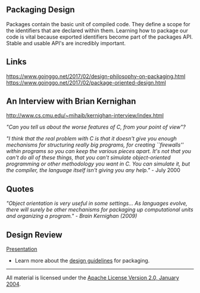 ## Packaging Design

Packages contain the basic unit of compiled code. They define a scope for the identifiers that are declared within them. Learning how to package our code is vital because exported identifiers become part of the packages API. Stable and usable API's are incredibly important.

## Links

https://www.goinggo.net/2017/02/design-philosophy-on-packaging.html  
https://www.goinggo.net/2017/02/package-oriented-design.html  

## An Interview with Brian Kernighan

http://www.cs.cmu.edu/~mihaib/kernighan-interview/index.html

_"Can you tell us about the worse features of C, from your point of view"?_

_"I think that the real problem with C is that it doesn't give you enough mechanisms for structuring really big programs, for creating ``firewalls'' within programs so you can keep the various pieces apart. It's not that you can't do all of these things, that you can't simulate object-oriented programming or other methodology you want in C. You can simulate it, but the compiler, the language itself isn't giving you any help."_ - July 2000

## Quotes

_"Object orientation is very useful in some settings... As languages evolve, there will surely be other mechanisms for packaging up computational units and organizing a program." - Brain Kernighan (2009)_

## Design Review

[Presentation](POD-Talk.key)

* Learn more about the [design guidelines](../../#package-oriented-design) for packaging.

___
All material is licensed under the [Apache License Version 2.0, January 2004](http://www.apache.org/licenses/LICENSE-2.0).
